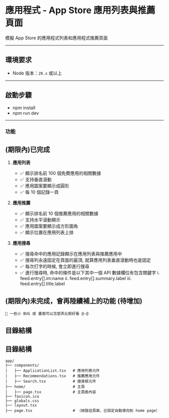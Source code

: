 # 應用程式 - App Store 應用列表與推薦頁面

模擬 App Store 的應用程式列表和應用程式推薦頁面

---

## 環境要求

- Node 版本：`20.x` 或以上

---

## 啟動步驟

- npm install
- npm run dev

---

### 功能

## (期限內)已完成

1. **應用列表**

   - ✅ 顯示排名前 100 個免費應用的相關數據
   - ✅ 支持垂直滾動
   - ✅ 應用圖案要顯示成圓形
   - ✅ 每 10 個記錄一頁

2. **應用推薦**

   - ✅ 顯示排名前 10 個推薦應用的相關數據
   - ✅ 支持水平滾動顯示
   - ✅ 應用圖案要顯示成方形圖角
   - ✅ 顯示位置在應用列表上排

3. **應用搜尋**
   - ✅ 搜尋命中的應用記錄顯示在應用列表與推薦應用中
   - ✅ 搜尋列永遠固定在頁面的最頂, 就算應用列表垂直滾動時也是固定
   - ✅ 每次打字的時候, 會立即進行搜尋
   - ✅ 進行搜尋時, 命中的條件是以下其中一個 API 數據欄位有包含關鍵字
     i. feed.entry[].im:name
     ii. feed.entry[].summary.label
     iii. feed.entry[].title.label

## (期限內)未完成，會再陸續補上的功能 (待增加)

    👀 一些小 BUG 或 畫面可以怎麼弄比較好看 @-@

## 目錄結構

## 目錄結構

```plaintext
app/
├── components/
│   ├── ApplicationList.tsx   # 應用列表元件
│   ├── Recommendations.tsx   # 推薦應用元件
│   ├── Search.tsx            # 搜尋框元件
├── home/                     # 主頁
│   ├── page.tsx              # 主頁面內容
├── favicon.ico
├── globals.css
├── layout.tsx
├── page.tsx                  # （根路徑頁面，已設定自動導向到 home page）
```
